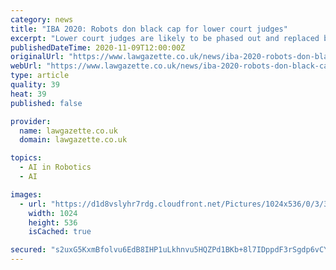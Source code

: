 ```yaml
---
category: news
title: "IBA 2020: Robots don black cap for lower court judges"
excerpt: "Lower court judges are likely to be phased out and replaced by artificial intelligence systems, the International Bar Association’s annual conference heard this morning, as lawyers predict a ‘judge AI revolution’."
publishedDateTime: 2020-11-09T12:00:00Z
originalUrl: "https://www.lawgazette.co.uk/news/iba-2020-robots-don-black-cap-for-lower-court-judges/5106337.article"
webUrl: "https://www.lawgazette.co.uk/news/iba-2020-robots-don-black-cap-for-lower-court-judges/5106337.article"
type: article
quality: 39
heat: 39
published: false

provider:
  name: lawgazette.co.uk
  domain: lawgazette.co.uk

topics:
  - AI in Robotics
  - AI

images:
  - url: "https://d1d8vslyhr7rdg.cloudfront.net/Pictures/1024x536/0/3/3/94033_istock1179632186_860625_crop.jpg"
    width: 1024
    height: 536
    isCached: true

secured: "s2uxG5KxmBfolvu6EdB8IHP1uLkhnvu5HQZPd1BKb+8l7IDppdF3rSgdp6vCYhOXzLdz0Vxf3f9whqy/y1Kc+SbbHcP0tfwahu/Ptma6SO8Bodf6YZk4xC70gZ1iGWsv6EX1kSyXxOrWgD52u68pPhP7QHVNyWMuPUoc3ynhTycSepC1ZO/iDXlTJrXF4Rz3uLKtqmIRgp5DMT07oVeHaojachG4qS284Y+3w1LHssDNYtOhZcOEzwc578fpvqzsADCFHFfDsxcfvrJf7JJSKiQr6KJ6i+NUtDGUUCzGtXNuP/sUtq3EbsmN8sqjBlAxf/2cuF5EjkaBnUHvD/zfpYI7ewEYiT2yUlxP1F0+DDE=;XzLfAglJnHizuUBjXkGeAw=="
---
```


